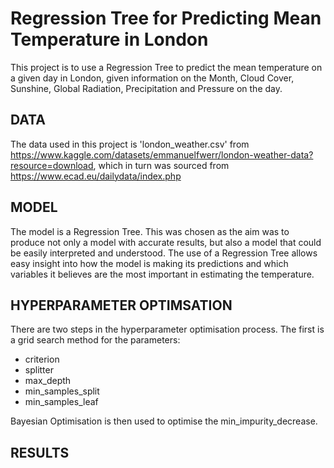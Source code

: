 # Regression Tree for Predicting Mean Temperature in London
This project is to use a Regression Tree to predict the mean temperature on a given day in London, given information on the Month, Cloud Cover, Sunshine, Global Radiation, Precipitation and Pressure on the day. 

## DATA
The data used in this project is 'london_weather.csv' from https://www.kaggle.com/datasets/emmanuelfwerr/london-weather-data?resource=download, which in turn was sourced from https://www.ecad.eu/dailydata/index.php

## MODEL 
The model is a Regression Tree. This was chosen as the aim was to produce not only a model with accurate results, but also a model that could be easily interpreted and understood. The use of a Regression Tree allows easy insight into how the model is making its predictions and which variables it believes are the most important in estimating the temperature.

## HYPERPARAMETER OPTIMSATION
There are two steps in the hyperparameter optimisation process. The first is a grid search method for the parameters:
- criterion
- splitter
- max_depth
- min_samples_split
- min_samples_leaf

Bayesian Optimisation is then used to optimise the min_impurity_decrease.

## RESULTS

